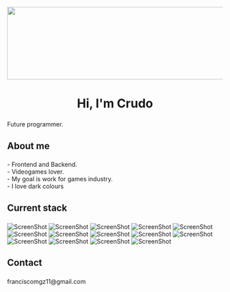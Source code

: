 <p align="center">
<img src="https://github.com/user-attachments/assets/6c85cdfe-ebca-46b1-9254-2a4c96bc2400"width="650" height="170"/>
</p>



<h1 align="center">Hi, I'm Crudo</h1>

###

<p align="left">Future programmer.</p>

###

<h2 align="left">About me</h2>

###

<p align="left">- Frontend and Backend.<br>- Videogames lover.<br>- My goal is work for games industry.<br>- I love dark colours</p>

###

<h2 align="left">Current stack</h2>

###

<div align="left">
  
  ![ScreenShot](https://img.shields.io/badge/HTML5-E34F26.svg?style=for-the-badge&logo=HTML5&logoColor=white)
  ![ScreenShot](https://img.shields.io/badge/CSS3-1572B6.svg?style=for-the-badge&logo=CSS3&logoColor=white)
  ![ScreenShot](https://img.shields.io/badge/JavaScript-F7DF1E.svg?style=for-the-badge&logo=JavaScript&logoColor=black)
  ![ScreenShot](https://img.shields.io/badge/PHP-777BB4.svg?style=for-the-badge&logo=PHP&logoColor=white)
  ![ScreenShot](https://img.shields.io/badge/Python-3776AB.svg?style=for-the-badge&logo=Python&logoColor=white)
  ![ScreenShot](https://img.shields.io/badge/phpMyAdmin-6C78AF.svg?style=for-the-badge&logo=phpMyAdmin&logoColor=white)
  ![ScreenShot](https://img.shields.io/badge/JSON-000000.svg?style=for-the-badge&logo=JSON&logoColor=white)
  ![ScreenShot](https://img.shields.io/badge/Laravel-FF2D20.svg?style=for-the-badge&logo=Laravel&logoColor=white)
  ![ScreenShot](https://img.shields.io/badge/XAMPP-FB7A24.svg?style=for-the-badge&logo=XAMPP&logoColor=white)
  ![ScreenShot](https://img.shields.io/badge/MySQL-4479A1.svg?style=for-the-badge&logo=MySQL&logoColor=white)
  ![ScreenShot](https://img.shields.io/badge/Git-F05032.svg?style=for-the-badge&logo=Git&logoColor=white)
  ![ScreenShot](https://img.shields.io/badge/GitHub-181717.svg?style=for-the-badge&logo=GitHub&logoColor=white)
  ![ScreenShot](https://img.shields.io/badge/Postman-FF6C37.svg?style=for-the-badge&logo=Postman&logoColor=white)
  ![ScreenShot](https://img.shields.io/badge/Cloudinary-3448C5.svg?style=for-the-badge&logo=Cloudinary&logoColor=white)
</div>

###

<h2 align="left">Contact</h2>

###

<p align="left">franciscomgz11@gmail.com</p>

###
